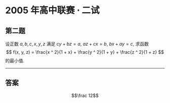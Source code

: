 # 2005 年高中联赛 $\cdot$ 二试

## 第二题

设正数 $a, b, c, x, y, z$ 满足 $cy + bz = a$, $az + cx = b$, $bx + ay = c$, 求函数
$$ f(x, y, z) = \frac{x ^ 2}{1 + x} + \frac{y ^ 2}{1 + y} + \frac{z ^ 2}{1 + z} $$
的最小值.

---

## 答案

$$\frac 12$$